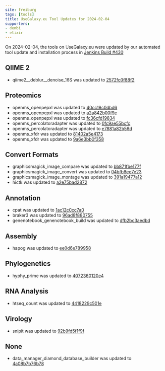 ```yaml
---
site: freiburg
tags: [tools]
title: UseGalaxy.eu Tool Updates for 2024-02-04
supporters:
- denbi
- elixir
---
```


On 2024-02-04, the tools on UseGalaxy.eu were updated by our automated tool update and installation process in [Jenkins Build #430](https://build.galaxyproject.eu/job/usegalaxy-eu/job/install-tools/#430/)


## QIIME 2

- qiime2__deblur__denoise_16S was updated to [2572fc0f88f2](https://toolshed.g2.bx.psu.edu/view/q2d2/qiime2__deblur__denoise_16S/2572fc0f88f2)

## Proteomics

- openms_openpepxl was updated to [40cc19c0dbd6](https://toolshed.g2.bx.psu.edu/view/galaxyp/openms_openpepxl/40cc19c0dbd6)
- openms_openpepxl was updated to [a2a842b00f9c](https://toolshed.g2.bx.psu.edu/view/galaxyp/openms_openpepxl/a2a842b00f9c)
- openms_openpepxl was updated to [fc36cfd19834](https://toolshed.g2.bx.psu.edu/view/galaxyp/openms_openpepxl/fc36cfd19834)
- openms_percolatoradapter was updated to [0fc9ae55bcfc](https://toolshed.g2.bx.psu.edu/view/galaxyp/openms_percolatoradapter/0fc9ae55bcfc)
- openms_percolatoradapter was updated to [e7881a82b56d](https://toolshed.g2.bx.psu.edu/view/galaxyp/openms_percolatoradapter/e7881a82b56d)
- openms_xfdr was updated to [81402a5e4173](https://toolshed.g2.bx.psu.edu/view/galaxyp/openms_xfdr/81402a5e4173)
- openms_xfdr was updated to [9a6e3bb0f358](https://toolshed.g2.bx.psu.edu/view/galaxyp/openms_xfdr/9a6e3bb0f358)

## Convert Formats

- graphicsmagick_image_compare was updated to [bb871fbe177f](https://toolshed.g2.bx.psu.edu/view/bgruening/graphicsmagick_image_compare/bb871fbe177f)
- graphicsmagick_image_convert was updated to [04bfb8ee7e23](https://toolshed.g2.bx.psu.edu/view/bgruening/graphicsmagick_image_convert/04bfb8ee7e23)
- graphicsmagick_image_montage was updated to [391a19477a12](https://toolshed.g2.bx.psu.edu/view/bgruening/graphicsmagick_image_montage/391a19477a12)
- hictk was updated to [a2e75bad2872](https://toolshed.g2.bx.psu.edu/view/bgruening/hictk/a2e75bad2872)

## Annotation

- cpat was updated to [1ac12c0cc7a0](https://toolshed.g2.bx.psu.edu/view/bgruening/cpat/1ac12c0cc7a0)
- braker3 was updated to [96ad8f880755](https://toolshed.g2.bx.psu.edu/view/genouest/braker3/96ad8f880755)
- genenotebook_genenotebook_build was updated to [dfb2bc3aedbd](https://toolshed.g2.bx.psu.edu/view/gga/genenotebook_genenotebook_build/dfb2bc3aedbd)

## Assembly

- hapog was updated to [ee0d6e789958](https://toolshed.g2.bx.psu.edu/view/iuc/hapog/ee0d6e789958)

## Phylogenetics

- hyphy_prime was updated to [4072360120e4](https://toolshed.g2.bx.psu.edu/view/iuc/hyphy_prime/4072360120e4)

## RNA Analysis

- htseq_count was updated to [4418229c501e](https://toolshed.g2.bx.psu.edu/view/lparsons/htseq_count/4418229c501e)

## Virology

- snipit was updated to [92b9fd5f1f9f](https://toolshed.g2.bx.psu.edu/view/iuc/snipit/92b9fd5f1f9f)

## None

- data_manager_diamond_database_builder was updated to [4a08b7b76b78](https://toolshed.g2.bx.psu.edu/view/iuc/data_manager_diamond_database_builder/4a08b7b76b78)

